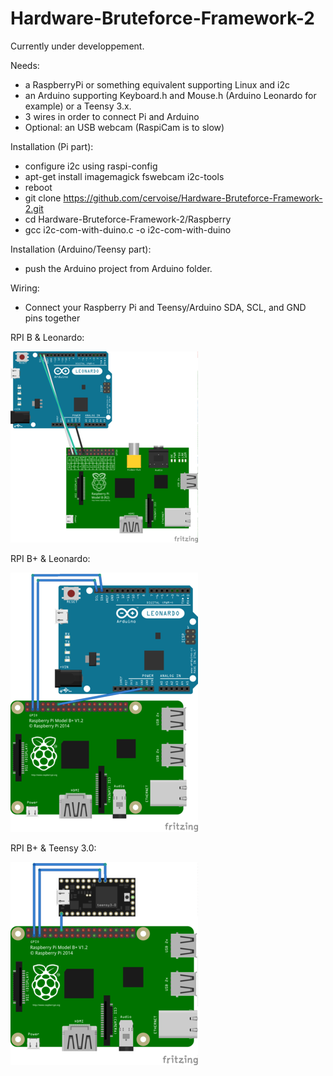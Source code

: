 # Hardware-Bruteforce-Framework-2

Currently under developpement.

Needs: 
- a RaspberryPi or something equivalent supporting Linux and i2c
- an Arduino supporting Keyboard.h and Mouse.h (Arduino Leonardo for example) or a Teensy 3.x.
- 3 wires in order to connect Pi and Arduino
- Optional: an USB webcam (RaspiCam is to slow)

Installation (Pi part):
- configure i2c using raspi-config
- apt-get install imagemagick fswebcam i2c-tools
- reboot
- git clone https://github.com/cervoise/Hardware-Bruteforce-Framework-2.git
- cd Hardware-Bruteforce-Framework-2/Raspberry
- gcc i2c-com-with-duino.c -o i2c-com-with-duino

Installation (Arduino/Teensy part):
- push the Arduino project from Arduino folder.

Wiring:
- Connect your Raspberry Pi and Teensy/Arduino SDA, SCL, and GND pins together

RPI B & Leonardo:

![](Docs/Scheme/Leonardo-RaspberryB_bb_thumb.png)

RPI B+ & Leonardo:

![](Docs/Scheme/wiring_RPI-Leonardo_thumb.png)

RPI B+ & Teensy 3.0:

![](Docs/Scheme/wiring_RPI-Teensy30_thumb.png)


